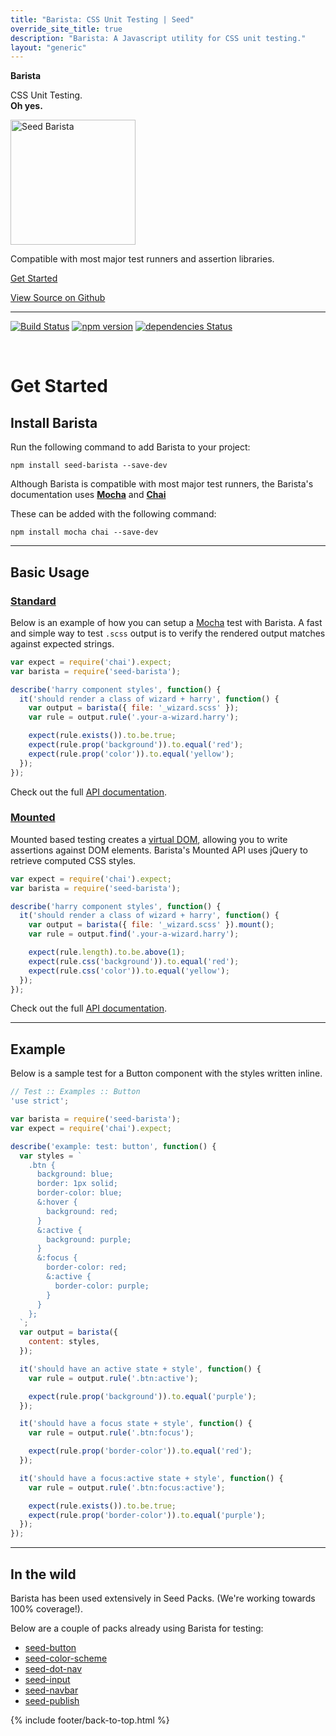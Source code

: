 ```yaml
---
title: "Barista: CSS Unit Testing | Seed"
override_site_title: true
description: "Barista: A Javascript utility for CSS unit testing."
layout: "generic"
---
```


<div class="tx-center u-mrg-b-10 s-docs">
  <p class="tx-center t-tx-charcoal-300 tx-h4">
    <strong class="tx-700">Barista</strong>
  </p>
  <div class="o-col-10@md o-col-offset-1@md">
    <p class="tx-h2 tx-h1@md tx-300 tx-lh-heading u-mrg-t-0">
      CSS Unit Testing.<br>
      <strong class="tx-700">Oh yes.</strong>
    </p>
  </div>
  <p class="tx-center u-mrg-b-5">
    <img src="/seed/images/barista.png" title="Seed Barista" alt="Seed Barista" width="200">
  </p>
  <p class="tx-lead t-tx-charcoal-300">
    Compatible with most major test runners and assertion libraries.
  </p>
  <p>
    <a href="#get-started" class="c-button c-button--lg">Get Started</a>
  </p>
  <p>
    <a href="https://github.com/helpscout/seed-barista">View Source on Github</a>
  </p>
</div>



---

[![Build Status](https://travis-ci.org/helpscout/seed-barista.svg?branch=master)](https://travis-ci.org/helpscout/seed-barista) [![npm version](https://badge.fury.io/js/seed-barista.svg)](https://badge.fury.io/js/seed-barista) [![dependencies Status](https://david-dm.org/helpscout/seed-barista/status.svg)](https://david-dm.org/helpscout/seed-barista)

<br>

# Get Started

## Install Barista

Run the following command to add Barista to your project:

```
npm install seed-barista --save-dev
```

Although Barista is compatible with most major test runners, the Barista's documentation uses **[Mocha](https://mochajs.org/)** and **[Chai](http://chaijs.com/)**

These can be added with the following command:

```
npm install mocha chai --save-dev
```



---



## Basic Usage

### [Standard](https://github.com/helpscout/seed-barista/blob/master/docs/api/standard.md)

Below is an example of how you can setup a [Mocha](https://mochajs.org/) test with Barista. A fast and simple way to test `.scss` output is to verify the rendered output matches against expected strings.

```javascript
var expect = require('chai').expect;
var barista = require('seed-barista');

describe('harry component styles', function() {
  it('should render a class of wizard + harry', function() {
    var output = barista({ file: '_wizard.scss' });
    var rule = output.rule('.your-a-wizard.harry');

    expect(rule.exists()).to.be.true;
    expect(rule.prop('background')).to.equal('red');
    expect(rule.prop('color')).to.equal('yellow');
  });
});
```

Check out the full [API documentation](https://github.com/helpscout/seed-barista/blob/master/docs/api/standard.md).



### [Mounted](https://github.com/helpscout/seed-barista/blob/master/docs/api/mounted.md)

Mounted based testing creates a [virtual DOM](https://github.com/tmpvar/jsdom), allowing you to write assertions against DOM elements. Barista's Mounted API uses jQuery to retrieve computed CSS styles.

```javascript
var expect = require('chai').expect;
var barista = require('seed-barista');

describe('harry component styles', function() {
  it('should render a class of wizard + harry', function() {
    var output = barista({ file: '_wizard.scss' }).mount();
    var rule = output.find('.your-a-wizard.harry');

    expect(rule.length).to.be.above(1);
    expect(rule.css('background')).to.equal('red');
    expect(rule.css('color')).to.equal('yellow');
  });
});
```

Check out the full [API documentation](https://github.com/helpscout/seed-barista/blob/master/docs/api/mounted.md).



---



## Example

Below is a sample test for a Button component with the styles written inline.

```js
// Test :: Examples :: Button
'use strict';

var barista = require('seed-barista');
var expect = require('chai').expect;

describe('example: test: button', function() {
  var styles = `
    .btn {
      background: blue;
      border: 1px solid;
      border-color: blue;
      &:hover {
        background: red;
      }
      &:active {
        background: purple;
      }
      &:focus {
        border-color: red;
        &:active {
          border-color: purple;
        }
      }
    };
  `;
  var output = barista({
    content: styles,
  });

  it('should have an active state + style', function() {
    var rule = output.rule('.btn:active');

    expect(rule.prop('background')).to.equal('purple');
  });

  it('should have a focus state + style', function() {
    var rule = output.rule('.btn:focus');

    expect(rule.prop('border-color')).to.equal('red');
  });

  it('should have a focus:active state + style', function() {
    var rule = output.rule('.btn:focus:active');

    expect(rule.exists()).to.be.true;
    expect(rule.prop('border-color')).to.equal('purple');
  });
});
```



---



## In the wild

Barista has been used extensively in Seed Packs. (We're working towards 100% coverage!).

Below are a couple of packs already using Barista for testing:

* [seed-button](https://github.com/helpscout/seed-button/tree/master/test)
* [seed-color-scheme](https://github.com/helpscout/seed-color-scheme/tree/master/test)
* [seed-dot-nav](https://github.com/helpscout/seed-dot-nav/tree/master/test)
* [seed-input](https://github.com/helpscout/seed-input/tree/master/test)
* [seed-navbar](https://github.com/helpscout/seed-navbar/tree/master/test)
* [seed-publish](https://github.com/helpscout/seed-publish/tree/master/test)



{% include footer/back-to-top.html %}
